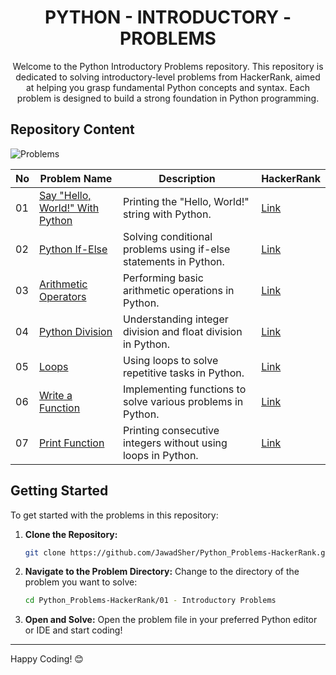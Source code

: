 <h1 align='center'>PYTHON - INTRODUCTORY - PROBLEMS</h1>

<p align='center'>Welcome to the Python Introductory Problems repository. This repository is dedicated to solving introductory-level problems from HackerRank, aimed at helping you grasp fundamental Python concepts and syntax. Each problem is designed to build a strong foundation in Python programming.</p>

## Repository Content
![Problems](https://img.shields.io/badge/problems%20count-7-blue)

| No | Problem Name | Description | HackerRank |
|---|---|---|---|
| 01 | [Say "Hello, World!" With Python](https://github.com/JawadSher/Python_Problems-HackerRank/tree/main/01%20-%20Introductory%20Problems/01%20-%20Say%20Hello%20World%20with%20Python) | Printing the "Hello, World!" string with Python. | [Link](https://www.hackerrank.com/challenges/py-hello-world) |
| 02 | [Python If-Else](https://github.com/JawadSher/Python_Problems-HackerRank/tree/main/01%20-%20Introductory%20Problems/02%20-%20Python%20If-Else) | Solving conditional problems using if-else statements in Python. | [Link](https://www.hackerrank.com/challenges/python-if-else) |
| 03 | [Arithmetic Operators](https://github.com/JawadSher/Python_Problems-HackerRank/tree/main/01%20-%20Introductory%20Problems/03%20-%20Arithmetic%20Operators) | Performing basic arithmetic operations in Python. | [Link](https://www.hackerrank.com/challenges/python-arithmetic-operators) |
| 04 | [Python Division](https://github.com/JawadSher/Python_Problems-HackerRank/tree/main/01%20-%20Introductory%20Problems/04%20-%20Python%20Division) | Understanding integer division and float division in Python. | [Link](https://www.hackerrank.com/challenges/python-division) |
| 05 | [Loops](https://github.com/JawadSher/Python_Problems-HackerRank/tree/main/01%20-%20Introductory%20Problems/05%20-%20Loops) | Using loops to solve repetitive tasks in Python. | [Link](https://www.hackerrank.com/challenges/python-loops) |
| 06 | [Write a Function](https://github.com/JawadSher/Python_Problems-HackerRank/tree/main/01%20-%20Introductory%20Problems/06%20-%20Write%20a%20Function) | Implementing functions to solve various problems in Python. | [Link](https://www.hackerrank.com/challenges/write-a-function) |
| 07 | [Print Function](https://github.com/JawadSher/Python_Problems-HackerRank/tree/main/01%20-%20Introductory%20Problems/07%20-%20Print%20Function) | Printing consecutive integers without using loops in Python. | [Link](https://www.hackerrank.com/challenges/python-print) |


## Getting Started

To get started with the problems in this repository:

1. **Clone the Repository:**
   ```bash
   git clone https://github.com/JawadSher/Python_Problems-HackerRank.git
   ```

2. **Navigate to the Problem Directory:**
   Change to the directory of the problem you want to solve:
   ```bash
   cd Python_Problems-HackerRank/01 - Introductory Problems
   ```

3. **Open and Solve:**
   Open the problem file in your preferred Python editor or IDE and start coding!

---
Happy Coding! 😊
